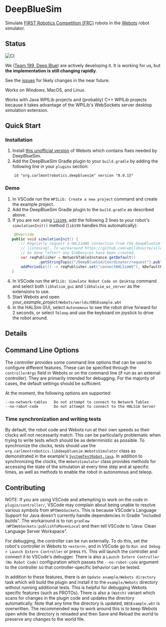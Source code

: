 # DeepBlueSim

Simulate [FIRST Robotics Competition (FRC)](https://www.firstinspires.org/robotics/frc) robots
in the [Webots](https://cyberbotics.com/) robot simulator.

## Status

![CI](https://github.com/DeepBlueRobotics/DeepBlueSim/workflows/CI/badge.svg)

We ([Team 199, Deep Blue](http://www.carlmontrobotics.org)) are actively developing it. 
It is working for us, but **the implementation is still changing rapidly**.

See the [issues](https://github.com/DeepBlueRobotics/DeepBlueSim/issues) for likely changes 
in the near future.

Works on Windows, MacOS, and Linux.

Works with Java WPILib projects and (probably) C++ WPILib projects because it takes
advantage of the WPILib's WebSockets server desktop simulation extension.

## Quick Start

### Installation

 1. Install [this unofficial version](https://github.com/DeepBlueRobotics/webots/releases/tag/R2024a_DeepBlueSim_2024_07_28) of Webots which contains fixes needed by DeepBlueSim.
 1. Add the DeepBlueSim Gradle plugin to your `build.gradle` by adding the following line
 in your `plugins` section:
 ```
     id "org.carlmontrobotics.deepbluesim" version "0.0.15"
 ```

### Demo

 1. In VSCode run the `WPILib: Create a new project` command and create the example project.
 2. Add the DeepBlueSim Gradle plugin to the `build.gradle` as described above.
 3. If you are not using [`lib199`](https://github.com/DeepBlueRobotics/lib199), add the following 2
    lines to your robot's `simulationInit()` method (`lib199` handles this automatically):
 ```java
     @Override
    public void simulationInit() {
        // Regularly request a HALSimWS connection from the DeepBlueSim controller (if/when it is
        // listening). To workaround https://github.com/wpilibsuite/allwpilib/issues/6842, this must
        // be done *after* any SimDevices have been created.
        var reqPublisher = NetworkTableInstance.getDefault()
                .getStringTopic("/DeepBlueSim/Coordinator/request").publish();
        addPeriodic(() -> reqPublisher.set("connectHALSimWS"), kDefaultPeriod);
    }
 ```
 4. In VSCode run the `WPILib: Simulate Robot Code on Desktop` command and select both
 `libhalsim_gui` and `libhalsim_ws_server` as the extensions to use.
 5. Start Webots and open *your_example_project*`/Webots/worlds/DBSExample.wbt`
 6. In the HALSim GUI, select `Autonomous` to see the robot drive forward for 2 seconds, or
 select `Teleop` and use the keyboard on joystick to drive the robot around.

## Details

## Command Line Options
The controller provides some command line options that can be used to configure
different features. These can be specified through the `controllerArgs` field in
Webots or on the command line (if run as an external controller). They are primarily
intended for debugging. For the majority of cases, the default settings should be sufficient.

At the moment, the following options are supported:
```
--no-network-tables   Do not attempt to connect to Network Tables
--no-robot-code       Do not attempt to connect to the HALSim Server
```

### Time synchronization and writing tests

By default, the robot code and Webots run at their own speeds so their clocks will not necessarily
match. This can be particularly problematic when trying to write tests which should be as
deterministic as possible. To synchronize the clocks, tests should use the
`org.carlmontrobotics.libdeepbluesim.WebotsSimulator` class as demonstrated in the example's
[`SystemTestRobot.java`](example/src/systemTest/java/frc/robot/SystemTestRobot.java). In addition to
synchronizing the clocks, the `WebotsSimulator` class provides methods for accessing the state of
the simulation at every time step and at specific times, as well as methods to enable the robot in
autonomous and teleop.

## Contributing

NOTE: If you are using VSCode and attempting to work on the code in
`plugin/controller/`, VSCode may complain about being unable to resolve various
symbols from `WPIWebSockets`. This is because VSCode's Language Support for Java
doesn't currently handle dependencies in Gradle "included builds". The workaround
is to run `gradlew :WPIWebSockets:publishToMavenLocal` and then tell VSCode to
"Java: Clean Language Server Workspace".

For debugging, the controller can be run externally. To do this, set the robot's
controller in Webots to `<extern>`, and in VSCode go to
`Run and Debug > Launch Extern Controller` or press `F5`. This will launch the
controller and connect it to VSCode's debugger. There is also a
`Launch Extern Controller (No Robot Code)` configuration which passes the
`--no-robot-code` argument to the controller so that controller-specific behavior
can be tested.

In addition to these features, there is an `Update example/Webots directory` task
which will build the plugin and install it to the `example/Webots` directory
without running additional tests. This is helpful for debugging Webots specific
features (such as PROTOs). There is also a `(Watch)` variant which scans for
changes in the plugin code and updates the directory automatically. Note that
any time the directory is updated, `DBSExample.wbt` is overwritten. The recommended
way to work around this is to keep Webots open while the directory is reloaded and
then Save and Reload the world to preserve any changes to the world file.
